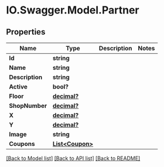 # IO.Swagger.Model.Partner
## Properties

Name | Type | Description | Notes
------------ | ------------- | ------------- | -------------
**Id** | **string** |  | 
**Name** | **string** |  | 
**Description** | **string** |  | 
**Active** | **bool?** |  | 
**Floor** | [**decimal?**](BigDecimal.md) |  | 
**ShopNumber** | [**decimal?**](BigDecimal.md) |  | 
**X** | [**decimal?**](BigDecimal.md) |  | 
**Y** | [**decimal?**](BigDecimal.md) |  | 
**Image** | **string** |  | 
**Coupons** | [**List&lt;Coupon&gt;**](Coupon.md) |  | 

[[Back to Model list]](../README.md#documentation-for-models) [[Back to API list]](../README.md#documentation-for-api-endpoints) [[Back to README]](../README.md)


